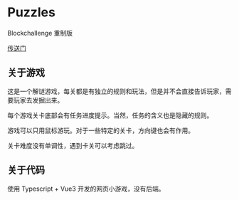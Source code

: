 # Puzzles

Blockchallenge 重制版

[传送门](https://axiomofchoice-hjt.github.io/puzzles/)

## 关于游戏

这是一个解谜游戏，每关都是有独立的规则和玩法，但是并不会直接告诉玩家，需要玩家去发掘出来。

每个游戏关卡底部会有任务进度提示。当然，任务的含义也是隐藏的规则。

游戏可以只用鼠标游玩。对于一些特定的关卡，方向键也会有作用。

关卡难度没有单调性，遇到卡关可以考虑跳过。

## 关于代码

使用 Typescript + Vue3 开发的网页小游戏，没有后端。
